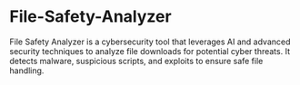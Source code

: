 # File-Safety-Analyzer
File Safety Analyzer is a cybersecurity tool that leverages AI and advanced security techniques to analyze file downloads for potential cyber threats. It detects malware, suspicious scripts, and exploits to ensure safe file handling.
